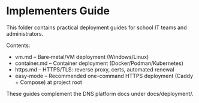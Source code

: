 # Implementers Guide

This folder contains practical deployment guides for school IT teams and administrators.

Contents:
- vm.md – Bare‑metal/VM deployment (Windows/Linux)
- container.md – Container deployment (Docker/Podman/Kubernetes)
- https.md – HTTPS/TLS: reverse proxy, certs, automated renewal
 - easy-mode – Recommended one-command HTTPS deployment (Caddy + Compose) at project root

These guides complement the DNS platform docs under docs/deployment/.
